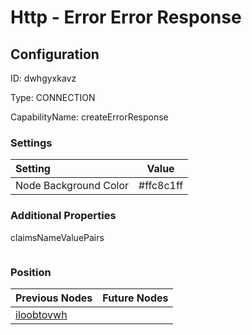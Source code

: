 # Http - Error Error Response
## Configuration
ID:  dwhgyxkavz

Type: CONNECTION 

CapabilityName: createErrorResponse

### Settings
| Setting | Value  |
| :------------------------ | ---------------------------------------- |
| Node Background Color | #ffc8c1ff | 

 




### Additional Properties
claimsNameValuePairs
 ```json 

```




### Position
| Previous Nodes | Future Nodes |
| :------------- | ------------ |
| [iloobtovwh](./iloobtovwh.md) |  |